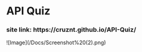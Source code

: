 # API Quiz
<h3>site link: https://cruznt.github.io/API-Quiz/</h3>
![Image](/Docs/Screenshot%20(2).png)
